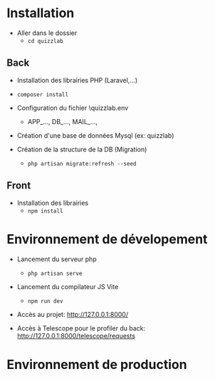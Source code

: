 
# Installation

* Aller dans le dossier
  * `cd quizzlab`

## Back

* Installation des librairies PHP (Laravel,...)
* `composer install`

* Configuration du fichier \quizzlab\.env
  * APP_..., DB_..., MAIL_..., 

* Création d'une base de données Mysql (ex: quizzlab)

* Création de la structure de la DB (Migration)
  * `php artisan migrate:refresh --seed`

## Front

* Installation des librairies
  * `npm install`

# Environnement de dévelopement

* Lancement du serveur php
  * `php artisan serve`

* Lancement du compilateur JS Vite
  * `npm run dev`

* Accès au projet: http://127.0.0.1:8000/
* Accès à Telescope pour le profiler du back: http://127.0.0.1:8000/telescope/requests

# Environnement de production